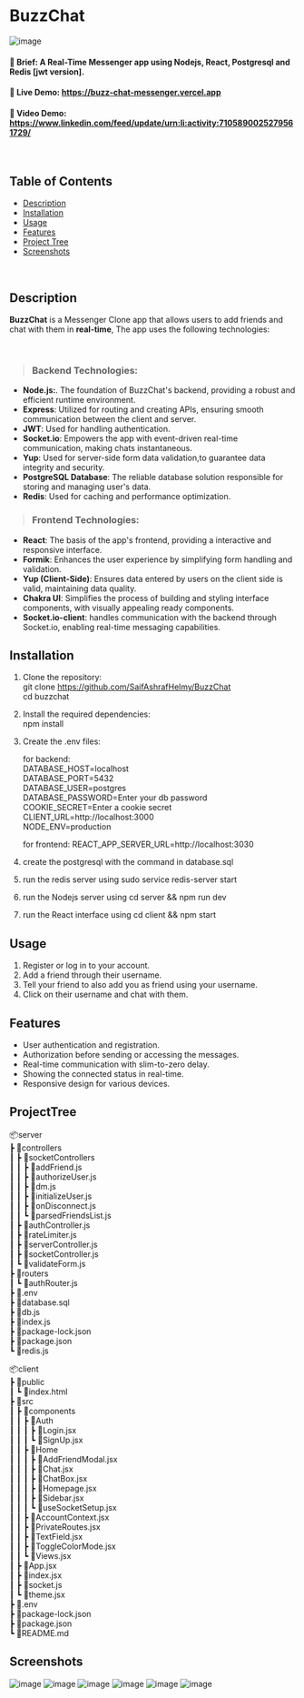 # BuzzChat

![image](https://github.com/SaifAshrafHelmy/BuzzChat/assets/80127623/1d0fe7ff-b333-470d-bd55-4512d960328f)

#### 📌 Brief:        A Real-Time Messenger app using Nodejs, React, Postgresql and Redis [jwt version]. 
#### 📌 Live Demo:    https://buzz-chat-messenger.vercel.app
#### 📌 Video Demo:   https://www.linkedin.com/feed/update/urn:li:activity:7105890025279561729/

<br/>


## Table of Contents
- [Description](#description)
- [Installation](#installation)
- [Usage](#usage)
- [Features](#features)
- [Project Tree](#projecttree)
- [Screenshots](#screenshots)

<br/>


## Description
**BuzzChat** is a Messenger Clone app that allows users to  add friends and chat with them in **real-time**, 
The app uses the following technologies:


<br/>

 
 
> ### Backend Technologies:

- **Node.js:**. The foundation of BuzzChat's backend, providing a robust and efficient runtime environment.
- **Express**: Utilized for routing and creating APIs, ensuring smooth communication between the client and server.
- **JWT**: Used for handling authentication.
- **Socket.io**: Empowers the app with event-driven real-time communication, making chats instantaneous.
- **Yup**: Used for server-side form data validation,to guarantee data integrity and security.
- **PostgreSQL Database**: The reliable database solution responsible for storing and managing user's data.
- **Redis**: Used for caching and performance optimization.

> ### Frontend Technologies:
- **React**: The basis of the app's frontend, providing a interactive and responsive interface.
- **Formik**: Enhances the user experience by simplifying form handling and validation.
- **Yup (Client-Side)**: Ensures data entered by users on the client side is valid, maintaining data quality.
- **Chakra UI**: Simplifies the process of building and styling interface components, with visually appealing ready components.
- **Socket.io-client**: handles communication with the backend through Socket.io, enabling real-time messaging capabilities.


## Installation

1. Clone the repository: \
   git clone https://github.com/SaifAshrafHelmy/BuzzChat \
   cd buzzchat

2. Install the required dependencies: \
   npm install

3. Create the .env files: 

   for backend: \
      DATABASE_HOST=localhost \
      DATABASE_PORT=5432 \
      DATABASE_USER=postgres \
      DATABASE_PASSWORD=Enter your db password \
      COOKIE_SECRET=Enter a cookie secret \
      CLIENT_URL=http://localhost:3000 \
      NODE_ENV=production

   for frontend: 
      REACT_APP_SERVER_URL=http://localhost:3030


4. create the postgresql with the command in database.sql
5. run the redis server using sudo service redis-server start
6. run the Nodejs server using cd server && npm run dev
7. run the React interface using cd client && npm start



## Usage
1. Register or log in to your account.
2. Add a friend through their username.
3. Tell your friend to also add you as friend using your username. 
4. Click on their username and chat with them.



## Features

- User authentication and registration.
- Authorization before sending or accessing the messages.
- Real-time communication with slim-to-zero delay.
- Showing the connected status in real-time.
- Responsive design for various devices.



## ProjectTree


📦server\
 ┣ 📂controllers\
 ┃ ┣ 📂socketControllers\
 ┃ ┃ ┣ 📜addFriend.js\
 ┃ ┃ ┣ 📜authorizeUser.js\
 ┃ ┃ ┣ 📜dm.js\
 ┃ ┃ ┣ 📜initializeUser.js\
 ┃ ┃ ┣ 📜onDisconnect.js\
 ┃ ┃ ┗ 📜parsedFriendsList.js\
 ┃ ┣ 📜authController.js\
 ┃ ┣ 📜rateLimiter.js\
 ┃ ┣ 📜serverController.js\
 ┃ ┣ 📜socketController.js\
 ┃ ┗ 📜validateForm.js\
 ┣ 📂routers\
 ┃ ┗ 📜authRouter.js\
 ┣ 📜.env\
 ┣ 📜database.sql\
 ┣ 📜db.js\
 ┣ 📜index.js\
 ┣ 📜package-lock.json\
 ┣ 📜package.json\
 ┗ 📜redis.js



📦client\
 ┣ 📂public\
 ┃ ┗ 📜index.html\
 ┣ 📂src\
 ┃ ┣ 📂components\
 ┃ ┃ ┣ 📂Auth\
 ┃ ┃ ┃ ┣ 📜Login.jsx\
 ┃ ┃ ┃ ┗ 📜SignUp.jsx\
 ┃ ┃ ┣ 📂Home\
 ┃ ┃ ┃ ┣ 📜AddFriendModal.jsx\
 ┃ ┃ ┃ ┣ 📜Chat.jsx\
 ┃ ┃ ┃ ┣ 📜ChatBox.jsx\
 ┃ ┃ ┃ ┣ 📜Homepage.jsx\
 ┃ ┃ ┃ ┣ 📜Sidebar.jsx\
 ┃ ┃ ┃ ┗ 📜useSocketSetup.jsx\
 ┃ ┃ ┣ 📜AccountContext.jsx\
 ┃ ┃ ┣ 📜PrivateRoutes.jsx\
 ┃ ┃ ┣ 📜TextField.jsx\
 ┃ ┃ ┣ 📜ToggleColorMode.jsx\
 ┃ ┃ ┗ 📜Views.jsx\
 ┃ ┣ 📜App.jsx\
 ┃ ┣ 📜index.jsx\
 ┃ ┣ 📜socket.js\
 ┃ ┗ 📜theme.jsx\
 ┣ 📜.env\
 ┣ 📜package-lock.json\
 ┣ 📜package.json\
 ┗ 📜README.md



## Screenshots
![image](https://github.com/SaifAshrafHelmy/BuzzChat/assets/80127623/2f4efd65-10b1-49b2-8fe9-fa9afa7013bb)
![image](https://github.com/SaifAshrafHelmy/BuzzChat/assets/80127623/883b43d7-e453-4bd7-a313-43553e53d888)
![image](https://github.com/SaifAshrafHelmy/BuzzChat/assets/80127623/1146954b-a03b-4ff9-9e84-3342fb5642de)
![image](https://github.com/SaifAshrafHelmy/BuzzChat/assets/80127623/f1517860-57b4-4150-9f76-ca312d8d28bb)
![image](https://github.com/SaifAshrafHelmy/BuzzChat/assets/80127623/acfb2e33-1aa7-4806-b7c1-b9bc39afa7d6)
![image](https://github.com/SaifAshrafHelmy/BuzzChat/assets/80127623/757ba787-13c6-46d7-b2b7-2f51f1af3055)






